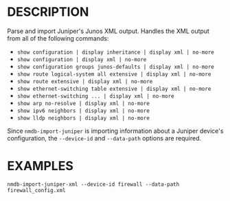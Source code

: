 DESCRIPTION
===========

Parse and import Juniper's Junos XML output.
Handles the XML output from all of the following commands:

* ``show configuration | display inheritance | display xml | no-more``
* ``show configuration | display xml | no-more``
* ``show configuration groups junos-defaults | display xml | no-more``
* ``show route logical-system all extensive | display xml | no-more``
* ``show route extensive | display xml | no-more``
* ``show ethernet-switching table extensive | display xml | no-more``
* ``show ethernet-switching ... | display xml | no-more``
* ``show arp no-resolve | display xml | no-more``
* ``show ipv6 neighbors | display xml | no-more``
* ``show lldp neighbors | display xml | no-more``

Since `nmdb-import-juniper` is importing information about a Juniper
device's configuration, the `--device-id` and `--data-path` options are required.


EXAMPLES
========
```
nmdb-import-juniper-xml --device-id firewall --data-path firewall_config.xml
```
